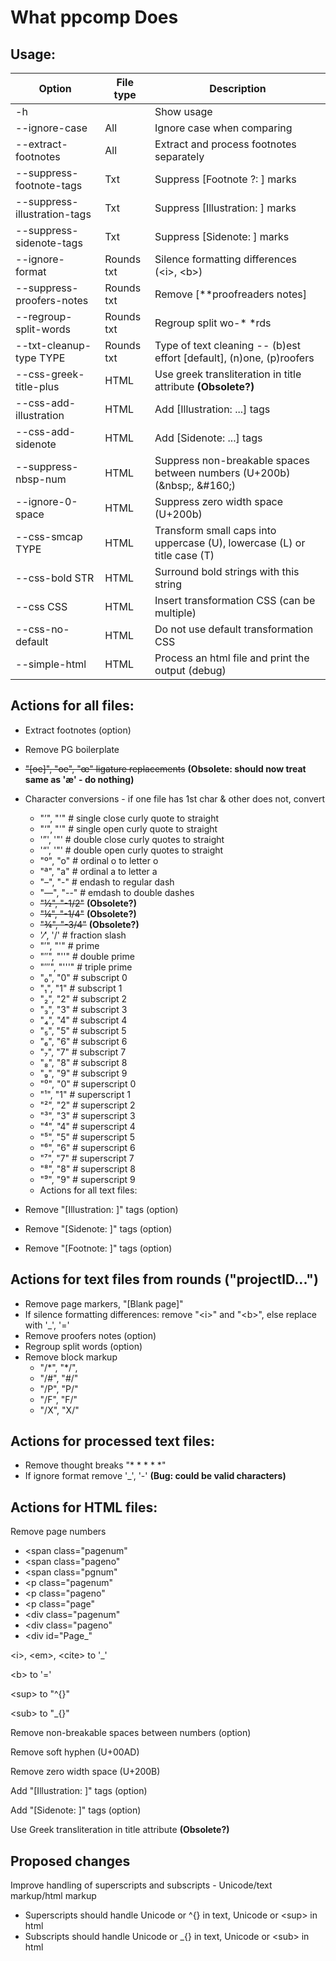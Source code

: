 # What ppcomp Does

## Usage:

| Option                       | File type | Description                                                               |
|------------------------------|----|---------------------------------------------------------------------------|
| -h                           |    | Show usage                                                                |
| --ignore-case                | All | Ignore case when comparing                                                |
| --extract-footnotes          | All | Extract and process footnotes separately                                  |
| --suppress-footnote-tags     | Txt | Suppress \[Footnote ?: ] marks                                            |
| --suppress-illustration-tags | Txt | Suppress \[Illustration: ] marks                                          |
| --suppress-sidenote-tags     | Txt | Suppress \[Sidenote: ] marks                                              |
| --ignore-format              | Rounds txt | Silence formatting differences (\<i>, \<b>)                               |
| --suppress-proofers-notes    | Rounds txt | Remove \[**proofreaders notes]                                            |
| --regroup-split-words        | Rounds txt | Regroup split wo-* *rds                                                   |
| --txt-cleanup-type TYPE      | Rounds txt | Type of text cleaning -- (b)est effort \[default], (n)one, (p)roofers     |
| --css-greek-title-plus       | HTML | Use greek transliteration in title attribute **(Obsolete?)**              |
| --css-add-illustration       | HTML | Add \[Illustration: ...] tags                                             |
| --css-add-sidenote           | HTML | Add \[Sidenote: ...] tags                                                 |
| --suppress-nbsp-num          | HTML | Suppress non-breakable spaces between numbers (U+200b) (\&nbsp;, \&#160;) |
| --ignore-0-space             | HTML | Suppress zero width space (U+200b)                                        |
| --css-smcap TYPE             | HTML | Transform small caps into uppercase (U), lowercase (L) or title case (T)  |
| --css-bold STR               | HTML | Surround bold strings with this string                                    |
| --css CSS                    | HTML | Insert transformation CSS (can be multiple)                               |
| --css-no-default             | HTML | Do not use default transformation CSS                                     |
| --simple-html                | HTML | Process an html file and print the output (debug)                         |

## Actions for all files:

- Extract footnotes (option)
- Remove PG boilerplate
- ~~"[oe]", "oe", "œ" ligature replacements~~ **(Obsolete: should now treat same as 'æ' - do nothing)**
- Character conversions - if one file has 1st char & other does not, convert
  - "’", "'"  # single close curly quote to straight
  - "‘", "'"  # single open curly quote to straight
  - '”', '"'  # double close curly quotes to straight
  - '“', '"'  # double open curly quotes to straight
  - "º", "o"  # ordinal o to letter o
  - "ª", "a"  # ordinal a to letter a
  - "–", "-"  # endash to regular dash
  - "—", "--" # emdash to double dashes
  - ~~"½", "-1/2"~~ **(Obsolete?)**
  - ~~"¼", "-1/4"~~ **(Obsolete?)**
  - ~~"¾", "-3/4"~~ **(Obsolete?)**
  - '⁄', '/'   # fraction slash
  - "′", "'"   # prime
  - "″", "''"  # double prime
  - "‴", "'''" # triple prime
  - "₀", "0"  # subscript 0
  - "₁", "1"  # subscript 1
  - "₂", "2"  # subscript 2
  - "₃", "3"  # subscript 3
  - "₄", "4"  # subscript 4
  - "₅", "5"  # subscript 5
  - "₆", "6"  # subscript 6
  - "₇", "7"  # subscript 7
  - "₈", "8"  # subscript 8
  - "₉", "9"  # subscript 9
  - "⁰", "0"  # superscript 0
  - "¹", "1"  # superscript 1
  - "²", "2"  # superscript 2
  - "³", "3"  # superscript 3
  - "⁴", "4"  # superscript 4
  - "⁵", "5"  # superscript 5
  - "⁶", "6"  # superscript 6
  - "⁷", "7"  # superscript 7
  - "⁸", "8"  # superscript 8
  - "⁹", "9"  # superscript 9
  - Actions for all text files:

- Remove "[Illustration: ]" tags (option)
- Remove "[Sidenote: ]" tags (option)
- Remove "[Footnote: ]" tags (option)

## Actions for text files from rounds ("projectID...")

- Remove page markers, "[Blank page]"
- If silence formatting differences: remove "\<i>" and "\<b>", else replace with '_', '='
- Remove proofers notes (option)
- Regroup split words (option)
- Remove block markup
  - "/\*", "\*/",
  - "/#", "#/"
  - "/P", "P/"
  - "/F", "F/"
  - "/X", "X/"

## Actions for processed text files:

- Remove thought breaks "*     *     *     *     *"
- If ignore format remove '_', '-' **(Bug: could be valid characters)**

## Actions for HTML files:

Remove page numbers
- \<span class="pagenum"
- \<span class="pageno"
- \<span class="pgnum"
- \<p class="pagenum"
- \<p class="pageno"
- \<p class="page"
- \<div class="pagenum"
- \<div class="pageno"
- \<div id="Page_"

\<i>, \<em>, \<cite> to '_'

\<b> to '='

\<sup> to "^{}"

\<sub> to "_{}"

Remove non-breakable spaces between numbers (option)

Remove soft hyphen (U+00AD)

Remove zero width space (U+200B)

Add "[Illustration: ]" tags (option)

Add "[Sidenote: ]" tags (option)

Use Greek transliteration in title attribute **(Obsolete?)**

## Proposed changes

Improve handling of superscripts and subscripts - Unicode/text markup/html markup

- Superscripts should handle Unicode or ^{} in text, Unicode or \<sup> in html
- Subscripts should handle Unicode or _{} in text, Unicode or \<sub> in html

## 